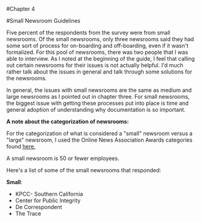 #Chapter 4

#Small Newsroom Guidelines

Five percent of the respondents from the survey were from small newsrooms. Of the small newsrooms, only three newsrooms said they had some sort of process for on-boarding and off-boarding, even if it wasn't formalized. For this pool of newsrooms, there was two people that I was able to interview. As I noted at the beginning of the guide, I feel that calling out certain newsrooms for their issues is not actually helpful. I'd much rather talk about the issues in general and talk through some solutions for the newsrooms. 

In general, the issues with small newsrooms are the same as medium and large newsrooms as I pointed out in chapter three. For small newsrooms, the biggest issue with getting these processes put into place is time and general adoption of understanding why documentation is so important. 

**A note about the categorization of newsrooms:**

For the categorization of what is considered a "small" newsroom versus a "large" newsroom, I used the Online News Association Awards categories found [here.](https://journalists.org/awards/online-journalism-awards-rules-eligibility/)

A small newsroom is 50 or fewer employees. 

Here's a list of some of the small newsrooms that responded:

**Small**:
* KPCC- Southern California
* Center for Public Integrity 
* De Correspondent
* The Trace